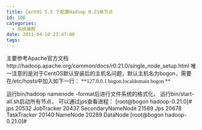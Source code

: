 ```yaml
---
title: CentOS 5.5 下配置Hadoop 0.21单节点
id: 106
categories:
  - 系统编程
date: 2011-04-10 23:47:00
tags:
---
```


主要参考Apache官方文档http://hadoop.apache.org/common/docs/r0.21.0/single_node_setup.html
唯一注意的是对于CentOS默认安装后的主机名问题，默认主机名为bogon，需要在/etc/hosts中加入如下一行：
<span style="font-family: mceinline;">**127.0.0.1 bogon.localdomain bogon
**</span>

运行bin/hadoop namenode -format后进行文件系统的格式化，
运行bin/start-all.sh启动所有节点，
可以通过jps查看进程：
[root@bogon hadoop-0.21.0]# jps
20532 JobTracker
20437 SecondaryNameNode
21589 Jps
20678 TaskTracker
20140 NameNode
20289 DataNode
[root@bogon hadoop-0.21.0]#
&nbsp;